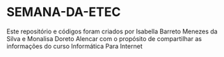 # SEMANA-DA-ETEC
 
<p>Este repositório e códigos foram criados por Isabella Barreto Menezes da Silva e Monalisa Doreto Alencar com o propósito de compartilhar as informações do curso Informática Para Internet</p>

